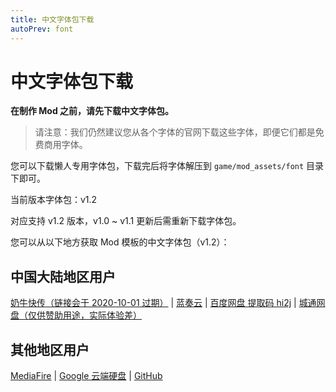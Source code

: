 ```yaml
---
title: 中文字体包下载
autoPrev: font
---
```


# 中文字体包下载

**在制作 Mod 之前，请先下载中文字体包。**

> 请注意：我们仍然建议您从各个字体的官网下载这些字体，即便它们都是免费商用字体。

您可以下载懒人专用字体包，下载完后将字体解压到 `game/mod_assets/font` 目录下即可。

当前版本字体包：v1.2

对应支持 v1.2 版本，v1.0 ~ v1.1 更新后需重新下载字体包。

您可以从以下地方获取 Mod 模板的中文字体包（v1.2）：

## 中国大陆地区用户

[奶牛快传（链接会于 2020-10-01 过期）](https://imgradeone.cowtransfer.com/s/3852906fbdf246) | [蓝奏云](https://imgradeone.lanzous.com/iwq7wec3j7a) | [百度网盘 提取码 hi2j](https://pan.baidu.com/s/1WiO1qD8cI8U1YTEVeVrkuQ) | [城通网盘（仅供赞助用途，实际体验差）](http://ct.imgradeone.xyz/file/24390393-452015477)

## 其他地区用户

[MediaFire](http://www.mediafire.com/file/6juwd7h0venrg7f/font%25282%2529.zip/file) | [Google 云端硬盘](https://drive.google.com/file/d/1LClyzgxq-les-N5egLXm1aK7ULATDpex/view?usp=sharing) | [GitHub](https://github.com/imgradeone/DDMTCN-fontpack/releases/download/v1.2/fontv12.zip)
